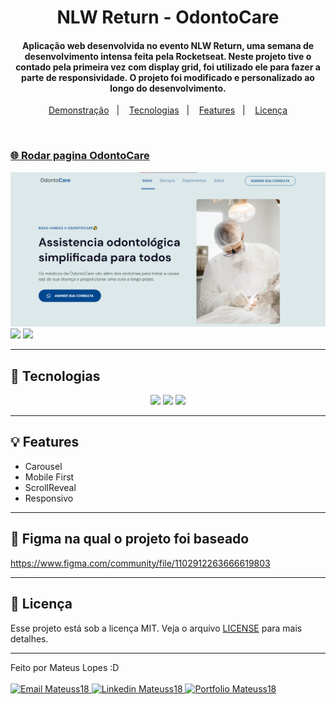 <h1 align="center">
    NLW Return - OdontoCare
</h1>

<h4 align="center">
  Aplicação web desenvolvida no evento NLW Return, uma semana de desenvolvimento intensa feita pela Rocketseat. Neste projeto tive o contado pela primeira vez com display grid, foi utilizado ele para fazer a parte de responsividade. O projeto foi modificado e personalizado ao longo do desenvolvimento. 
</h4>

<p align="center">
  <a href="#-rodar-pagina-odontocare">Demonstração</a>&nbsp;&nbsp;&nbsp;|&nbsp;&nbsp;&nbsp;
  <a href="#rocket-tecnologias">Tecnologias</a>&nbsp;&nbsp;&nbsp;|&nbsp;&nbsp;&nbsp;
    <a href="#-features">Features</a>&nbsp;&nbsp;&nbsp;|&nbsp;&nbsp;&nbsp;
  <a href="#-licença">Licença</a>
</p>

<br>

### [🌐 Rodar pagina OdontoCare](https://mateuss18.github.io/CRUD-em-Javascript/)
<img src="/assets/Imagem_demonstração.png">
<img src="/assets/README_desktop_GIF.gif">
<img src="/assets/README_mobile_GIF.gif">

>
---

## :rocket: Tecnologias

<div align="center">

![](https://github.com/JoshDanielWalker/Tech-SVG-Icons/blob/master/html-5.svg)
![](https://github.com/JoshDanielWalker/Tech-SVG-Icons/blob/master/css.svg)
![](https://github.com/JoshDanielWalker/Tech-SVG-Icons/blob/master/javascript.svg)
</div>

>
---
## 💡 Features

- Carousel
- Mobile First
- ScrollReveal
- Responsivo

>
---
## 🎨 Figma na qual o projeto foi baseado

https://www.figma.com/community/file/1102912263666619803

---

## 📝 Licença

Esse projeto está sob a licença MIT. Veja o arquivo [LICENSE](LICENSE) para mais detalhes.

---

Feito por Mateus Lopes :D <br><br>
<a href="mailto:mateus20.lopes02@gmail.com" target="_blank">
  <img src="https://img.shields.io/badge/Gmail-D14836?style=for-the-badge&logo=gmail&logoColor=white" alt="Email Mateuss18">
</a>
<a href="https://www.linkedin.com/in/mateus--lopes/" target="_blank">
  <img src="https://img.shields.io/badge/LinkedIn-0077B5?style=for-the-badge&logo=linkedin&logoColor=white" alt="Linkedin Mateuss18">
</a>
<a href="https://mateus-lopes-portfolio.netlify.app" target="_blank">
  <img src="https://img.shields.io/badge/-Portfolio-black?logo=flickr&style=for-the-badge" alt="Portfolio Mateuss18">
</a>
